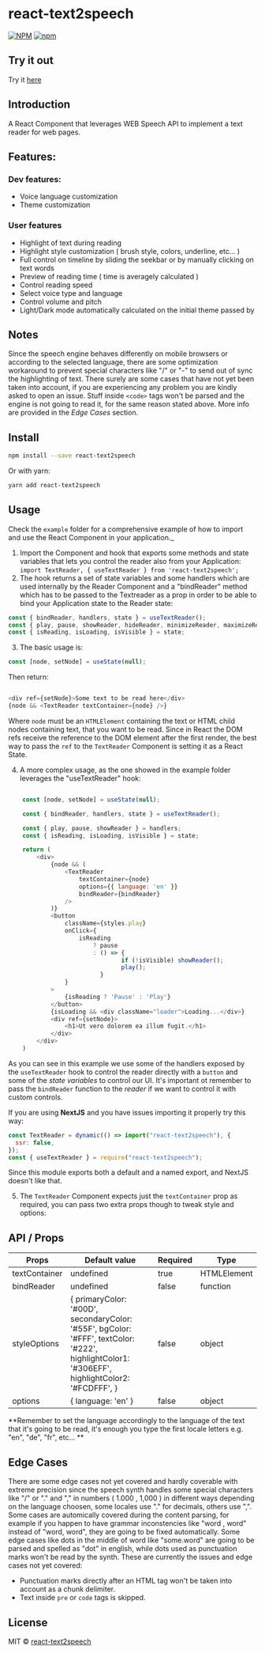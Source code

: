 # react-text2speech

[![NPM](https://img.shields.io/npm/v/react-text2speech.svg)](https://www.npmjs.com/package/react-text2speech)
[![npm](https://img.shields.io/npm/dm/react-text2speech.svg)](https://www.npmjs.com/package/react-text2speech)

## Try it out

Try it [here](https://kais3rp.github.io/react-text2speech/)

## Introduction

A React Component that leverages WEB Speech API to implement a text reader for web pages.

## Features:

### Dev features:
-   Voice language customization
-   Theme customization

### User features
-   Highlight of text during reading
-   Highlight style customization ( brush style, colors, underline, etc... )
-   Full control on timeline by sliding the seekbar or by manually clicking on text words
-   Preview of reading time ( time is averagely calculated )
-   Control reading speed
-   Select voice type and language
-   Control volume and pitch
-   Light/Dark mode automatically calculated on the initial theme passed by

## Notes

Since the speech engine behaves differently on mobile browsers or according to the selected language, there are some optimization workaround to prevent special characters like "/" or "-" to send out of sync the highlighting of text. There surely are some cases that have not yet been taken into account, if you are experiencing any problem you are kindly asked to open an issue.
Stuff inside `<code>` tags won't be parsed and the engine is not going to read it, for the same reason stated above.
More info are provided in the _Edge Cases_ section.

## Install

```bash
npm install --save react-text2speech
```

Or with yarn:

```bash
yarn add react-text2speech
```

## Usage

Check the `example` folder for a comprehensive example of how to import and use the React Component in your application._

1. Import the Component and hook that exports some methods and state variables that lets you control the reader also from your Application:
   `import TextReader, { useTextReader } from 'react-text2speech';`
2. The hook returns a set of state variables and some handlers which are used internally by the Reader Component and a "bindReader" method which has to be passed to the Textreader as a prop in order to be able to bind your Application state to the Reader state:

```javascript
const { bindReader, handlers, state } = useTextReader();
const { play, pause, showReader, hideReader, minimizeReader, maximizeReader } = handlers;
const { isReading, isLoading, isVisible } = state;
```

3. The basic usage is:

```javascript
const [node, setNode] = useState(null);

```
Then return:

```javascript

<div ref={setNode}>Some text to be read here</div>
{node && <TextReader textContainer={node} />}

```

Where `node` must be an `HTMLElement` containing the text or HTML child nodes containing text, that you want to be read.
Since in React the DOM refs receive the reference to the DOM element after the first render, the best way to pass the `ref` to the `TextReader` Component is setting it as a React State.

4. A more complex usage, as the one showed in the example folder leverages the "useTextReader" hook:

```javascript

	const [node, setNode] = useState(null);

	const { bindReader, handlers, state } = useTextReader();

	const { play, pause, showReader } = handlers;
	const { isReading, isLoading, isVisible } = state;

	return (
		<div>		
			{node && (
				<TextReader
					textContainer={node}
					options={{ language: 'en' }}
					bindReader={bindReader}
				/>
			)}
			<button
				className={styles.play}
				onClick={
					isReading
						? pause
						: () => {
								if (!isVisible) showReader();
								play();
						  }
				}
			>
				{isReading ? 'Pause' : 'Play'}
			</button>
			{isLoading && <div className="loader">Loading...</div>}
			<div ref={setNode}>
				<h1>Ut vero dolorem ea illum fugit.</h1>
			</div>
		</div>
	)
```

As you can see in this example we use some of the handlers exposed by the `useTextReader` hook to control the reader directly with a `button` and some of the *state variables* to control our UI.
It's important ot remember to pass the `bindReader` function to the *reader* if we want to control it with custom controls.

If you are using **NextJS** and you have issues importing it properly try this way:

```javascript
const TextReader = dynamic(() => import("react-text2speech"), {
  ssr: false,
});
const { useTextReader } = require("react-text2speech");
```
Since this module exports both a default and a named export, and NextJS doesn't like that.

5. The `TextReader` Component expects just the `textContainer` prop as required, you can pass two extra props though to tweak style and options:

## API / Props

| Props         | Default value                                                                      | Required | Type |
| ------------- | ---------------------------------------------------------------------------------- | -------- | ---- |
| textContainer | undefined                                                                          | true     | HTMLElement |
| bindReader    | undefined                                                                          | false    | function |
| styleOptions  | { primaryColor: '#00D', secondaryColor: '#55F', bgColor: '#FFF', textColor: '#222', highlightColor1: '#306EFF', highlightColor2: '#FCDFFF', } | false    | object |
| options       | { language: 'en' }                                                                 | false    | object |

**Remember to set the language accordingly to the language of the text that it's going to be read, it's enough you type the first locale letters e.g. "en", "de", "fr", etc... **

## Edge Cases

There are some edge cases not yet covered and hardly coverable with extreme precision since the speech synth handles some special characters like "/" or "." and "," in numbers ( 1.000 , 1,000 ) in different ways depending on the language choosen, some locales use "." for decimals, others use ",".
Some cases are automically covered during the content parsing, for example if you happen to have grammar inconstencies like "word , word" instead of "word, word", they are going to be fixed automatically.
Some edge cases like dots in the middle of word like "some.word" are going to be parsed and spelled as "dot" in english, while dots used as punctuation marks won't be read by the synth.
These are currently the issues and edge cases not yet covered:

-   Punctuation marks directly after an HTML tag won't be taken into account as a chunk delimiter.
-   Text inside `pre` or `code` tags is skipped.

## License

MIT © [react-text2speech](https://github.com/Kais3rP/react-text2speech)
